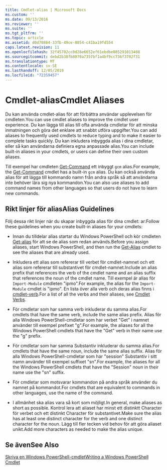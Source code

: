 ```yaml
---
title: Cmdlet-alias | Microsoft Docs
ms.custom: ''
ms.date: 09/13/2016
ms.reviewer: ''
ms.suite: ''
ms.tgt_pltfrm: ''
ms.topic: article
ms.assetid: d0d70864-33fb-49ce-8054-c41ba19fd554
caps.latest.revision: 11
ms.openlocfilehash: 32f45702cc0d28e6652ef61ebdbe085291013408
ms.sourcegitcommit: debd2b38fb8070a7357bf1a4bf9cc736f3702f31
ms.translationtype: MT
ms.contentlocale: sv-SE
ms.lasthandoff: 12/05/2019
ms.locfileid: "72359457"
---
```

# <a name="cmdlet-aliases"></a><span data-ttu-id="06d59-102">Cmdlet-alias</span><span class="sxs-lookup"><span data-stu-id="06d59-102">Cmdlet Aliases</span></span>

<span data-ttu-id="06d59-103">Du kan använda cmdlet-alias för att förbättra användar upplevelsen för cmdleten.</span><span class="sxs-lookup"><span data-stu-id="06d59-103">You can use cmdlet aliases to improve the cmdlet user experience.</span></span> <span data-ttu-id="06d59-104">Du kan lägga till alias till ofta använda cmdletar för att minska inmatningen och göra det enklare att snabbt utföra uppgifter.</span><span class="sxs-lookup"><span data-stu-id="06d59-104">You can add aliases to frequently used cmdlets to reduce typing and to make it easier to complete tasks quickly.</span></span> <span data-ttu-id="06d59-105">Du kan inkludera inbyggda alias i dina cmdletar, eller så kan användarna definiera egna anpassade alias.</span><span class="sxs-lookup"><span data-stu-id="06d59-105">You can include built-in aliases in your cmdlets, or users can define their own custom aliases.</span></span>

<span data-ttu-id="06d59-106">Till exempel har cmdleten [Get-Command](/powershell/module/microsoft.powershell.core/get-command) ett inbyggt `gcm` alias.</span><span class="sxs-lookup"><span data-stu-id="06d59-106">For example, the [Get-Command](/powershell/module/microsoft.powershell.core/get-command) cmdlet has a built-in `gcm` alias.</span></span> <span data-ttu-id="06d59-107">Du kan också använda alias för att lägga till kommando namn från andra språk så att användarna inte behöver lära sig nya kommandon.</span><span class="sxs-lookup"><span data-stu-id="06d59-107">You can also use aliases to add command names from other languages so that users do not have to learn new commands.</span></span>

## <a name="alias-guidelines"></a><span data-ttu-id="06d59-108">Rikt linjer för alias</span><span class="sxs-lookup"><span data-stu-id="06d59-108">Alias Guidelines</span></span>

<span data-ttu-id="06d59-109">Följ dessa rikt linjer när du skapar inbyggda alias för dina cmdlet: ar:</span><span class="sxs-lookup"><span data-stu-id="06d59-109">Follow these guidelines when you create built-in aliases for your cmdlets:</span></span>

- <span data-ttu-id="06d59-110">Innan du tilldelar alias startar du Windows PowerShell och kör cmdleten [Get-alias](/powershell/module/Microsoft.PowerShell.Utility/Get-Alias) för att se de alias som redan används.</span><span class="sxs-lookup"><span data-stu-id="06d59-110">Before you assign aliases, start Windows PowerShell, and then run the [Get-Alias](/powershell/module/Microsoft.PowerShell.Utility/Get-Alias) cmdlet to see the aliases that are already used.</span></span>

- <span data-ttu-id="06d59-111">Inkludera ett alias som refererar till verbet för cmdlet-namnet och ett alias som refererar till substantivet för cmdlet-namnet.</span><span class="sxs-lookup"><span data-stu-id="06d59-111">Include an alias prefix that references the verb of the cmdlet name and an alias suffix that references the noun of the cmdlet name.</span></span> <span data-ttu-id="06d59-112">Till exempel är alias för `Import-Module` cmdleten "ipmo".</span><span class="sxs-lookup"><span data-stu-id="06d59-112">For example, the alias for the `Import-Module` cmdlet is "ipmo".</span></span> <span data-ttu-id="06d59-113">En lista över alla verb och deras alias finns i [cmdlet-verb](./approved-verbs-for-windows-powershell-commands.md).</span><span class="sxs-lookup"><span data-stu-id="06d59-113">For a list of all the verbs and their aliases, see [Cmdlet Verbs](./approved-verbs-for-windows-powershell-commands.md).</span></span>

- <span data-ttu-id="06d59-114">För cmdletar som har samma verb inkluderar du samma alias.</span><span class="sxs-lookup"><span data-stu-id="06d59-114">For cmdlets that have the same verb, include the same alias prefix.</span></span> <span data-ttu-id="06d59-115">Alias för alla Windows PowerShell-cmdletar som har verbet "Get" i namnet använder till exempel prefixet "g".</span><span class="sxs-lookup"><span data-stu-id="06d59-115">For example, the aliases for all the Windows PowerShell cmdlets that have the "Get" verb in their name use the "g" prefix.</span></span>

- <span data-ttu-id="06d59-116">För cmdletar som har samma Substantiv inkluderar du samma alias.</span><span class="sxs-lookup"><span data-stu-id="06d59-116">For cmdlets that have the same noun, include the same alias suffix.</span></span> <span data-ttu-id="06d59-117">Alias för alla Windows PowerShell-cmdletar som har "session" Substantiv i sitt namn använder till exempel suffixet "sn".</span><span class="sxs-lookup"><span data-stu-id="06d59-117">For example, the aliases for all the Windows PowerShell cmdlets that have the "Session" noun in their name use the "sn" suffix.</span></span>

- <span data-ttu-id="06d59-118">För cmdletar som motsvarar kommandon på andra språk använder du namnet på kommandot.</span><span class="sxs-lookup"><span data-stu-id="06d59-118">For cmdlets that are equivalent to commands in other languages, use the name of the command.</span></span>

- <span data-ttu-id="06d59-119">I allmänhet ska alias vara så kort som möjligt.</span><span class="sxs-lookup"><span data-stu-id="06d59-119">In general, make aliases as short as possible.</span></span> <span data-ttu-id="06d59-120">Kontrol lera att aliaset har minst ett distinktt Character för verbet och ett distinkt Character för substantivet.</span><span class="sxs-lookup"><span data-stu-id="06d59-120">Make sure the alias has at least one distinct character for the verb and one distinct character for the noun.</span></span> <span data-ttu-id="06d59-121">Lägg till fler tecken vid behov för att göra aliaset unikt.</span><span class="sxs-lookup"><span data-stu-id="06d59-121">Add more characters as needed to make the alias unique.</span></span>

## <a name="see-also"></a><span data-ttu-id="06d59-122">Se även</span><span class="sxs-lookup"><span data-stu-id="06d59-122">See Also</span></span>

[<span data-ttu-id="06d59-123">Skriva en Windows PowerShell-cmdlet</span><span class="sxs-lookup"><span data-stu-id="06d59-123">Writing a Windows PowerShell Cmdlet</span></span>](./writing-a-windows-powershell-cmdlet.md)
